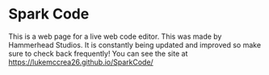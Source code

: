 # Spark Code
This is a web page for a live web code editor. This was made by Hammerhead Studios. It is constantly being updated and improved so make sure to check back frequently! You can see the site at https://lukemccrea26.github.io/SparkCode/
